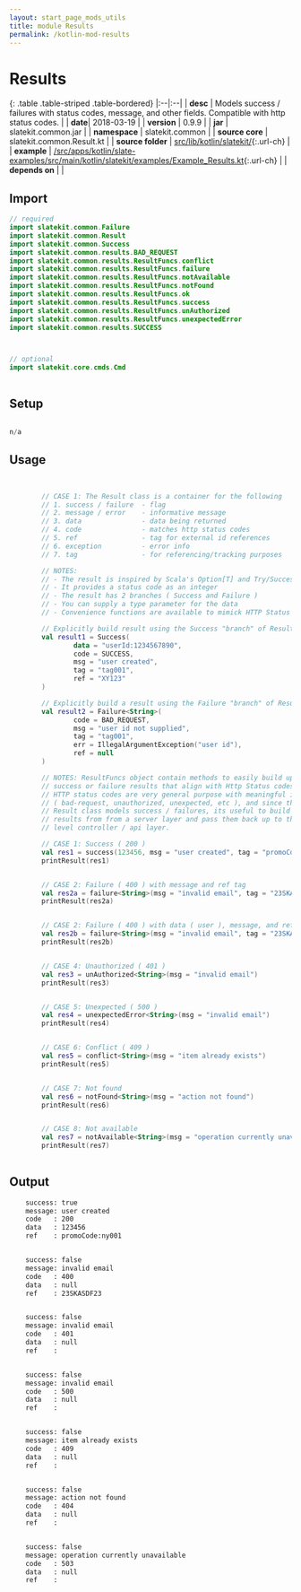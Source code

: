 ```yaml
---
layout: start_page_mods_utils
title: module Results
permalink: /kotlin-mod-results
---
```


# Results

{: .table .table-striped .table-bordered}
|:--|:--|
| **desc** | Models success / failures with status codes, message, and other fields. Compatible with http status codes. | 
| **date**| 2018-03-19 |
| **version** | 0.9.9  |
| **jar** | slatekit.common.jar  |
| **namespace** | slatekit.common  |
| **source core** | slatekit.common.Result.kt  |
| **source folder** | [src/lib/kotlin/slatekit/](https://github.com/code-helix/slatekit/tree/master/src/lib/kotlin/slatekit/){:.url-ch}  |
| **example** | [/src/apps/kotlin/slate-examples/src/main/kotlin/slatekit/examples/Example_Results.kt](https://github.com/code-helix/slatekit/tree/master/src/lib/kotlin/slatekit-examples/src/main/kotlin/slatekit/examples/Example_Results.kt){:.url-ch} |
| **depends on** |   |

## Import
```kotlin 
// required 
import slatekit.common.Failure
import slatekit.common.Result
import slatekit.common.Success
import slatekit.common.results.BAD_REQUEST
import slatekit.common.results.ResultFuncs.conflict
import slatekit.common.results.ResultFuncs.failure
import slatekit.common.results.ResultFuncs.notAvailable
import slatekit.common.results.ResultFuncs.notFound
import slatekit.common.results.ResultFuncs.ok
import slatekit.common.results.ResultFuncs.success
import slatekit.common.results.ResultFuncs.unAuthorized
import slatekit.common.results.ResultFuncs.unexpectedError
import slatekit.common.results.SUCCESS



// optional 
import slatekit.core.cmds.Cmd



```

## Setup
```kotlin

n/a

```

## Usage
```kotlin


        // CASE 1: The Result class is a container for the following
        // 1. success / failure  - flag
        // 2. message / error    - informative message
        // 3. data               - data being returned
        // 4. code               - matches http status codes
        // 5. ref                - tag for external id references
        // 6. exception          - error info
        // 7. tag                - for referencing/tracking purposes

        // NOTES:
        // - The result is inspired by Scala's Option[T] and Try/Success/Failure
        // - It provides a status code as an integer
        // - The result has 2 branches ( Success and Failure )
        // - You can supply a type parameter for the data
        // - Convenience functions are available to mimick HTTP Status Codes( see samples below ).

        // Explicitly build result using the Success "branch" of Result
        val result1 = Success(
                data = "userId:1234567890",
                code = SUCCESS,
                msg = "user created",
                tag = "tag001",
                ref = "XY123"
        )

        // Explicitly build a result using the Failure "branch" of Result
        val result2 = Failure<String>(
                code = BAD_REQUEST,
                msg = "user id not supplied",
                tag = "tag001",
                err = IllegalArgumentException("user id"),
                ref = null
        )

        // NOTES: ResultFuncs object contain methods to easily build up either
        // success or failure results that align with Http Status codes.
        // HTTP status codes are very general purpose with meaningful intents
        // ( bad-request, unauthorized, unexpected, etc ), and since the
        // Result class models success / failures, its useful to build up
        // results from from a server layer and pass them back up to the top
        // level controller / api layer.

        // CASE 1: Success ( 200 )
        val res1 = success(123456, msg = "user created", tag = "promoCode:ny001")
        printResult(res1)


        // CASE 2: Failure ( 400 ) with message and ref tag
        val res2a = failure<String>(msg = "invalid email", tag = "23SKASDF23")
        printResult(res2a)


        // CASE 2: Failure ( 400 ) with data ( user ), message, and ref tag
        val res2b = failure<String>(msg = "invalid email", tag = "23SKASDF23")
        printResult(res2b)


        // CASE 4: Unauthorized ( 401 )
        val res3 = unAuthorized<String>(msg = "invalid email")
        printResult(res3)


        // CASE 5: Unexpected ( 500 )
        val res4 = unexpectedError<String>(msg = "invalid email")
        printResult(res4)


        // CASE 6: Conflict ( 409 )
        val res5 = conflict<String>(msg = "item already exists")
        printResult(res5)


        // CASE 7: Not found
        val res6 = notFound<String>(msg = "action not found")
        printResult(res6)


        // CASE 8: Not available
        val res7 = notAvailable<String>(msg = "operation currently unavailable")
        printResult(res7)
        

```


## Output

```bat
    success: true
    message: user created
    code   : 200
    data   : 123456
    ref    : promoCode:ny001


    success: false
    message: invalid email
    code   : 400
    data   : null
    ref    : 23SKASDF23


    success: false
    message: invalid email
    code   : 401
    data   : null
    ref    :


    success: false
    message: invalid email
    code   : 500
    data   : null
    ref    :


    success: false
    message: item already exists
    code   : 409
    data   : null
    ref    :


    success: false
    message: action not found
    code   : 404
    data   : null
    ref    :


    success: false
    message: operation currently unavailable
    code   : 503
    data   : null
    ref    :
```
